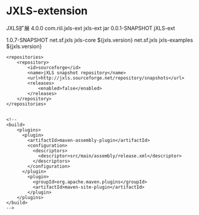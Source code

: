 # JXLS-extension
JXLS扩展
<project xmlns="http://maven.apache.org/POM/4.0.0" xmlns:xsi="http://www.w3.org/2001/XMLSchema-instance" xsi:schemaLocation="http://maven.apache.org/POM/4.0.0 http://maven.apache.org/maven-v4_0_0.xsd">
  <modelVersion>4.0.0</modelVersion>
  <groupId>com.riil.jxls-ext</groupId>
  <artifactId>jxls-ext</artifactId>
  <packaging>jar</packaging>
  <version>0.0.1-SNAPSHOT</version>
  <name>jXLS-ext</name>

  <properties>
	<jxls.version>1.0.7-SNAPSHOT</jxls.version>
  </properties>
  
  <dependencyManagement>
	<dependencies>
		<dependency>
			<groupId>net.sf.jxls</groupId>
			<artifactId>jxls-core</artifactId>
			<version>${jxls.version}</version>
		</dependency>
		<dependency>
			<groupId>net.sf.jxls</groupId>
			<artifactId>jxls-examples</artifactId>
			<version>${jxls.version}</version>
		</dependency>
	</dependencies>
  </dependencyManagement>
 

    <repositories>
        <repository>
            <id>sourceforge</id>
            <name>jXLS snapshot repository</name>
            <url>http://jxls.sourceforge.net/repository/snapshots</url>
            <releases>
                <enabled>false</enabled>
            </releases>
        </repository>
    </repositories>


    <!--
	<build>
		<plugins>
		  <plugin>
			<artifactId>maven-assembly-plugin</artifactId>
			<configuration>
			  <descriptors>
				<descriptor>src/main/assembly/release.xml</descriptor>
			  </descriptors>
			</configuration>
		  </plugin>
			<plugin>
			  <groupId>org.apache.maven.plugins</groupId>
			  <artifactId>maven-site-plugin</artifactId>
			</plugin>
		</plugins>
	</build>
	-->

  
</project>
